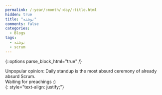 ```yaml
---
permalink: /:year/:month/:day/:title.html
hidden: true
title: "نوشته"
comments: false
categories:
  - Blogs
tags:
  - نوشته
  - scrum
---
```


{::options parse_block_html="true" /}
<div>
Unpopular opinion: Daily standup is the most absurd ceremony of already absurd Scrum.<br>
Waiting for preachings :)
</div>
{: style="text-align: justify;"}